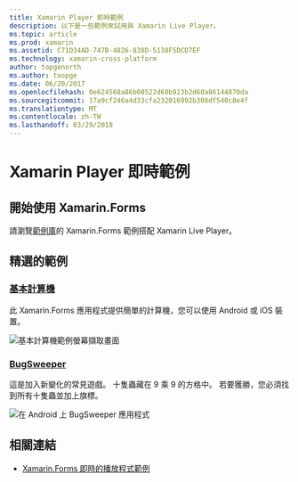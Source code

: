 ```yaml
---
title: Xamarin Player 即時範例
description: 以下是一些範例來試用與 Xamarin Live Player。
ms.topic: article
ms.prod: xamarin
ms.assetid: C71D34AD-747B-4826-838D-5138F5DCD7EF
ms.technology: xamarin-cross-platform
author: topgenorth
ms.author: toopge
ms.date: 06/20/2017
ms.openlocfilehash: 0e624568a86b08522d68b923b2d60a86144870da
ms.sourcegitcommit: 17a9cf246a4d33cfa232016992b308df540c8e4f
ms.translationtype: MT
ms.contentlocale: zh-TW
ms.lasthandoff: 03/29/2018
---
```

# <a name="xamarin-live-player-samples"></a>Xamarin Player 即時範例

## <a name="get-started-with-xamarinforms"></a>開始使用 Xamarin.Forms

請瀏覽[範例庫](https://developer.xamarin.com/samples/xamarin-live-player/all/)的 Xamarin.Forms 範例搭配 Xamarin Live Player。

## <a name="featured-samples"></a>精選的範例

### <a name="basic-calculatorhttpsdeveloperxamarincomsamplesmobileliveplayerbasiccalculator"></a>[基本計算機](https://developer.xamarin.com/samples/mobile/LivePlayer/BasicCalculator/)

此 Xamarin.Forms 應用程式提供簡單的計算機，您可以使用 Android 或 iOS 裝置。

![基本計算機範例螢幕擷取畫面](samples-images/basic-calculator-sml.png)

### <a name="bugsweeperhttpsdeveloperxamarincomsamplesmobileliveplayerbugsweeperlp"></a>[BugSweeper](https://developer.xamarin.com/samples/mobile/LivePlayer/BugSweeperLP/)

這是加入新變化的常見遊戲。 十隻蟲藏在 9 乘 9 的方格中。 若要獲勝，您必須找到所有十隻蟲並加上旗標。

![在 Android 上 BugSweeper 應用程式](samples-images/bugsweeper-sml.png)



## <a name="related-links"></a>相關連結

- [Xamarin.Forms 即時的播放程式範例](https://developer.xamarin.com/samples/xamarin-live-player/all/)
